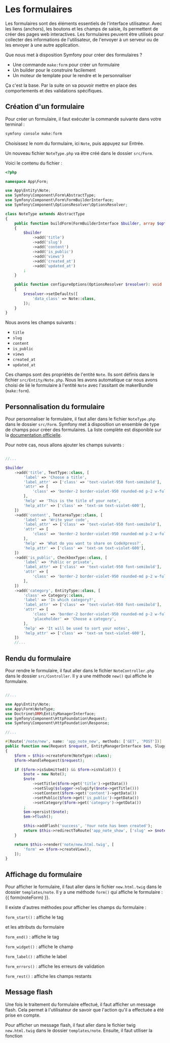 # Les formulaires

Les formulaires sont des éléments essentiels de l'interface utilisateur. Avec les liens (anchors), les boutons et les champs de saisie, ils permettent de créer des pages web interactives. Les formulaires peuvent être utilisés pour collecter des informations de l'utilisateur, de l'envoyer à un serveur ou de les envoyer à une autre application.

Que nous met à disposition Symfony pour créer des formulaires ?

- Une commande `make:form` pour créer un formulaire
- Un builder pour le construire facilement
- Un moteur de template pour le rendre et le personnaliser

Ça c'est la base. Par la suite on va pouvoir mettre en place des comportements et des validations spécifiques.

## Création d'un formulaire

Pour créer un formulaire, il faut exécuter la commande suivante dans votre terminal :

```bash
symfony console make:form
```

Choisissez le nom du formulaire, ici `Note`, puis appuyez sur Entrée.

Un nouveau fichier `NoteType.php` va être créé dans le dossier `src/Form`.

Voici le contenu du fichier :

```php
<?php

namespace App\Form;

use App\Entity\Note;
use Symfony\Component\Form\AbstractType;
use Symfony\Component\Form\FormBuilderInterface;
use Symfony\Component\OptionsResolver\OptionsResolver;

class NoteType extends AbstractType
{
    public function buildForm(FormBuilderInterface $builder, array $options): void
    {
        $builder
            ->add('title')
            ->add('slug')
            ->add('content')
            ->add('is_public')
            ->add('views')
            ->add('created_at')
            ->add('updated_at')
        ;
    }

    public function configureOptions(OptionsResolver $resolver): void
    {
        $resolver->setDefaults([
            'data_class' => Note::class,
        ]);
    }
}
```

Nous avons les champs suivants :

- `title`
- `slug`
- `content`
- `is_public`
- `views`
- `created_at`
- `updated_at`

Ces champs sont des propriétés de l'entité `Note`. Ils sont définis dans le fichier `src/Entity/Note.php`. Nous les avons automatique car nous avons choisi de lié le formulaire à l'entité `Note` avec l'assitant de makerBundle (`make:form`).

## Personnalisation du formulaire

Pour personnaliser le formulaire, il faut aller dans le fichier `NoteType.php` dans le dossier `src/Form`. Symfony met à disposition un ensemble de type de champs pour créer des formulaires. La liste complète est disponible sur la [documentation officielle](https://symfony.com/doc/current/reference/forms/types.html).

Pour notre cas, nous allons ajouter les champs suivants :

```php

//...

$builder
    ->add('title', TextType::class, [
        'label' => 'Choose a title',
        'label_attr' => ['class' => 'text-violet-950 font-semibold'],
        'attr' => [
            'class' => 'border-2 border-violet-950 rounded-md p-2 w-full focus:border-violet-600',
        ],
        'help' => 'This is the title of your note',
        'help_attr' => ['class' => 'text-sm text-violet-600'],
    ])
    ->add('content', TextareaType::class, [
        'label' => 'Write your code',
        'label_attr' => ['class' => 'text-violet-950 font-semibold'],
        'attr' => [
            'class' => 'border-2 border-violet-950 rounded-md p-2 w-full focus:border-violet-600',
        ],
        'help' => 'What do you want to share on CodeXpress?',
        'help_attr' => ['class' => 'text-sm text-violet-600'],
    ])
    ->add('is_public', CheckboxType::class, [
        'label' => 'Public or private',
        'label_attr' => ['class' => 'text-violet-950 font-semibold'],
        'attr' => [
            'class' => 'border-2 border-violet-950 rounded-md p-2 w-full focus:border-violet-600',
        ],
    ])
    ->add('category', EntityType::class, [
        'class' => Category::class,
        'label' => 'In which category?',
        'label_attr' => ['class' => 'text-violet-950 font-semibold'],
        'attr' => [
            'class' => 'border-2 border-violet-950 rounded-md p-2 w-full focus:border-violet-600',
            'placeholder' => 'Choose a category',
        ],
        'help' => 'It will be used to sort your notes',
        'help_attr' => ['class' => 'text-sm text-violet-600'],
    ])
    //...
```

## Rendu du formulaire

Pour rendre le formulaire, il faut aller dans le fichier `NoteController.php` dans le dossier `src/Controller`. Il y a une méthode `new()` qui affiche le formulaire.

```php

//...

use App\Entity\Note;
use App\Form\NoteType;
use Doctrine\ORM\EntityManagerInterface;
use Symfony\Component\HttpFoundation\Request;
use Symfony\Component\HttpFoundation\Response;

//...

#[Route('/note/new', name: 'app_note_new', methods: ['GET', 'POST'])]
public function new(Request $request, EntityManagerInterface $em, SluggerInterface $slugger): Response
{
    $form = $this->createForm(NoteType::class);
    $form->handleRequest($request);

    if ($form->isSubmitted() && $form->isValid()) {
        $note = new Note();
        $note
            ->setTitle($form->get('title')->getData())
            ->setSlug($slugger->slugify($note->getTitle()))
            ->setContent($form->get('content')->getData())
            ->setPublic($form->get('is_public')->getData())
            ->setCategory($form->get('category')->getData())
        ;
        $em->persist($note);
        $em->flush();

        $this->addFlash('success', 'Your note has been created');
        return $this->redirectToRoute('app_note_show', ['slug' => $note->getSlug()]);
    }

    return $this->render('note/new.html.twig', [
        'form' => $form->createView(),
    ]);
}
```

## Affichage du formulaire

Pour afficher le formulaire, il faut aller dans le fichier `new.html.twig` dans le dossier `templates/note`. Il y a une méthode `form()` qui affiche le formulaire : {{ form(noteForm) }}.

Il existe d'autres méthodes pour afficher les champs du formulaire :

`form_start()` : affiche le tag <form> et les attributs du formulaire

`form_end()` : affiche le tag </form>

`form_widget()` : affiche le champ

`form_label()` : affiche le label

`form_errors()` : affiche les erreurs de validation

`form_rest()` : affiche les champs restants

## Message flash

Une fois le traitement du formulaire effectué, il faut afficher un message flash. Cela permet à l'utilisateur de savoir que l'action qu'il a effectuée a été prise en compte.

Pour afficher un message flash, il faut aller dans le fichier twig `new.html.twig` dans le dossier `templates/note`. Ensuite, il faut utlliser la fonction 